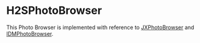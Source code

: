 # H2SPhotoBrowser

This Photo Browser is implemented with reference to [JXPhotoBrowser](https://github.com/JiongXing/PhotoBrowser) and [IDMPhotoBrowser](https://github.com/thiagoperes/IDMPhotoBrowser).

